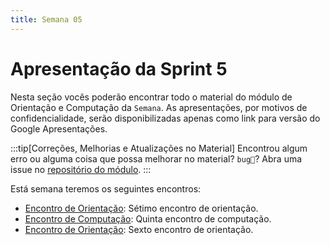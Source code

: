 ```yaml
---
title: Semana 05
---
```


# Apresentação da Sprint 5

Nesta seção vocês poderão encontrar todo o material do módulo de Orientação e Computação da `Semana`.
As apresentações, por motivos de confidencialidade, serão disponibilizadas apenas como link para versão do Google Apresentações.

:::tip[Correções, Melhorias e Atualizações no Material]
Encontrou algum erro ou alguma coisa que possa melhorar no material? `bug🐞`? Abra uma issue no [repositório do módulo](https://github.com/Murilo-ZC/M5-Inteli-Eng-Comp).
:::

Está semana teremos os seguintes encontros:

- [Encontro de Orientação](/docs/Material/Semana-05/51-orientacao51.md): Sétimo encontro de orientação.
- [Encontro de Computação](/docs/Material/Semana-05/53-instrucao53.md): Quinta encontro de computação.
- [Encontro de Orientação](/docs/Material/Semana-05/55-orientacao55.md): Sexto encontro de orientação.